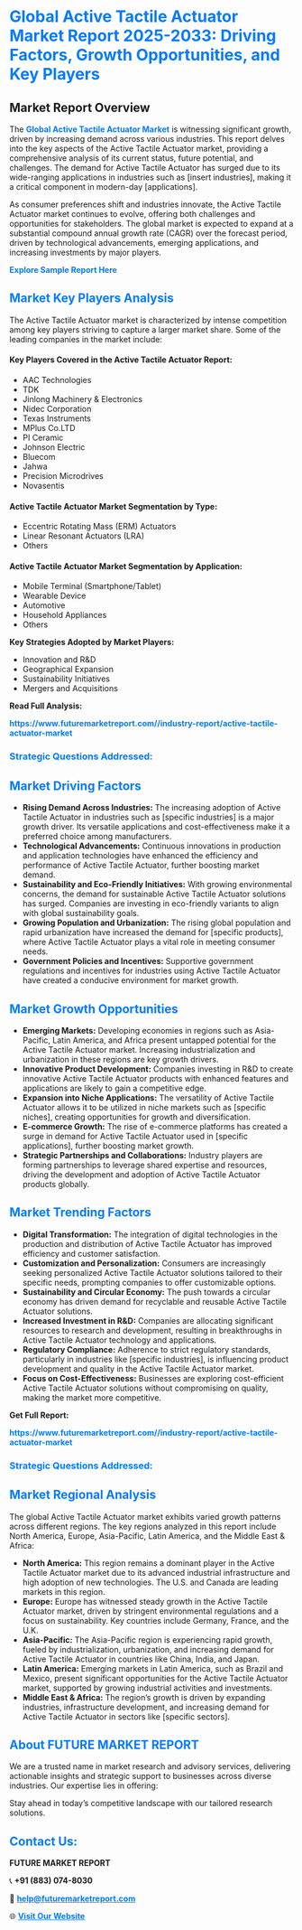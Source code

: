 <h1 style="color: #007BFF;">Global Active Tactile Actuator Market Report 2025-2033: Driving Factors, Growth Opportunities, and Key Players</h1>

<section id="overview">
<h2>Market Report Overview</h2>
<p>The <a href="https://www.futuremarketreport.com//industry-report/active-tactile-actuator-market" style="color: #007BFF; text-decoration: none;"><strong>Global Active Tactile Actuator Market</strong></a> is witnessing significant growth, driven by increasing demand across various industries. This report delves into the key aspects of the Active Tactile Actuator market, providing a comprehensive analysis of its current status, future potential, and challenges. The demand for Active Tactile Actuator has surged due to its wide-ranging applications in industries such as [insert industries], making it a critical component in modern-day [applications].</p>
<p>As consumer preferences shift and industries innovate, the Active Tactile Actuator market continues to evolve, offering both challenges and opportunities for stakeholders. The global market is expected to expand at a substantial compound annual growth rate (CAGR) over the forecast period, driven by technological advancements, emerging applications, and increasing investments by major players.</p>
</section>

<section id="overview">
<p><a href="https://www.futuremarketreport.com//request-sample/reportId=81595" style="color: #007BFF; text-decoration: none;"><strong>Explore Sample Report Here</strong></a></p>
</section>

<section id="key-players">
<h2 style="color: #007BFF;">Market Key Players Analysis</h2>
<p>The Active Tactile Actuator market is characterized by intense competition among key players striving to capture a larger market share. Some of the leading companies in the market include:</p>
<h4>Key Players Covered in the Active Tactile Actuator Report:</h4>
<ul><li>AAC Technologies</li><li>TDK</li><li>Jinlong Machinery &amp; Electronics</li><li>Nidec Corporation</li><li>Texas Instruments</li><li>MPlus Co.LTD</li><li>PI Ceramic</li><li>Johnson Electric</li><li>Bluecom</li><li>Jahwa</li><li>Precision Microdrives</li><li>Novasentis</li></ul>
<h4>Active Tactile Actuator Market Segmentation by Type:</h4>
<ul><li>Eccentric Rotating Mass (ERM) Actuators</li><li>Linear Resonant Actuators (LRA)</li><li>Others</li></ul>

<h4>Active Tactile Actuator Market Segmentation by Application:</h4>
<ul><li>Mobile Terminal (Smartphone/Tablet)</li><li>Wearable Device</li><li>Automotive</li><li>Household Appliances</li><li>Others</li></ul>
<p><strong>Key Strategies Adopted by Market Players:</strong></p>
<ul>
<li>Innovation and R&D</li>
<li>Geographical Expansion</li>
<li>Sustainability Initiatives</li>
<li>Mergers and Acquisitions</li>
</ul>
</section>

<section>
<p><strong>Read Full Analysis: </strong></p><a href="https://www.futuremarketreport.com//industry-report/active-tactile-actuator-market" style="color: #007BFF; text-decoration: none;"><strong>https://www.futuremarketreport.com//industry-report/active-tactile-actuator-market</strong></a>
<h3 style="color: #007BFF;">Strategic Questions Addressed:</h3>
</section>

<section id="driving-factors">
<h2 style="color: #007BFF;">Market Driving Factors</h2>
<ul>
<li><strong>Rising Demand Across Industries:</strong> The increasing adoption of Active Tactile Actuator in industries such as [specific industries] is a major growth driver. Its versatile applications and cost-effectiveness make it a preferred choice among manufacturers.</li>
<li><strong>Technological Advancements:</strong> Continuous innovations in production and application technologies have enhanced the efficiency and performance of Active Tactile Actuator, further boosting market demand.</li>
<li><strong>Sustainability and Eco-Friendly Initiatives:</strong> With growing environmental concerns, the demand for sustainable Active Tactile Actuator solutions has surged. Companies are investing in eco-friendly variants to align with global sustainability goals.</li>
<li><strong>Growing Population and Urbanization:</strong> The rising global population and rapid urbanization have increased the demand for [specific products], where Active Tactile Actuator plays a vital role in meeting consumer needs.</li>
<li><strong>Government Policies and Incentives:</strong> Supportive government regulations and incentives for industries using Active Tactile Actuator have created a conducive environment for market growth.</li>
</ul>
</section>

<section id="growth-opportunities">
<h2 style="color: #007BFF;">Market Growth Opportunities</h2>
<ul>
<li><strong>Emerging Markets:</strong> Developing economies in regions such as Asia-Pacific, Latin America, and Africa present untapped potential for the Active Tactile Actuator market. Increasing industrialization and urbanization in these regions are key growth drivers.</li>
<li><strong>Innovative Product Development:</strong> Companies investing in R&D to create innovative Active Tactile Actuator products with enhanced features and applications are likely to gain a competitive edge.</li>
<li><strong>Expansion into Niche Applications:</strong> The versatility of Active Tactile Actuator allows it to be utilized in niche markets such as [specific niches], creating opportunities for growth and diversification.</li>
<li><strong>E-commerce Growth:</strong> The rise of e-commerce platforms has created a surge in demand for Active Tactile Actuator used in [specific applications], further boosting market growth.</li>
<li><strong>Strategic Partnerships and Collaborations:</strong> Industry players are forming partnerships to leverage shared expertise and resources, driving the development and adoption of Active Tactile Actuator products globally.</li>
</ul>
</section>

<section id="trending-factors">
<h2 style="color: #007BFF;">Market Trending Factors</h2>
<ul>
<li><strong>Digital Transformation:</strong> The integration of digital technologies in the production and distribution of Active Tactile Actuator has improved efficiency and customer satisfaction.</li>
<li><strong>Customization and Personalization:</strong> Consumers are increasingly seeking personalized Active Tactile Actuator solutions tailored to their specific needs, prompting companies to offer customizable options.</li>
<li><strong>Sustainability and Circular Economy:</strong> The push towards a circular economy has driven demand for recyclable and reusable Active Tactile Actuator solutions.</li>
<li><strong>Increased Investment in R&D:</strong> Companies are allocating significant resources to research and development, resulting in breakthroughs in Active Tactile Actuator technology and applications.</li>
<li><strong>Regulatory Compliance:</strong> Adherence to strict regulatory standards, particularly in industries like [specific industries], is influencing product development and quality in the Active Tactile Actuator market.</li>
<li><strong>Focus on Cost-Effectiveness:</strong> Businesses are exploring cost-efficient Active Tactile Actuator solutions without compromising on quality, making the market more competitive.</li>
</ul>
</section>

<section>
<p><strong>Get Full Report: </strong></p><a href="https://www.futuremarketreport.com//industry-report/active-tactile-actuator-market" style="color: #007BFF; text-decoration: none;"><strong>https://www.futuremarketreport.com//industry-report/active-tactile-actuator-market</strong></a>
<h3 style="color: #007BFF;">Strategic Questions Addressed:</h3>
</section>


<section id="regional-analysis">
<h2 style="color: #007BFF;">Market Regional Analysis</h2>
<p>The global Active Tactile Actuator market exhibits varied growth patterns across different regions. The key regions analyzed in this report include North America, Europe, Asia-Pacific, Latin America, and the Middle East & Africa:</p>
<ul>
<li><strong>North America:</strong> This region remains a dominant player in the Active Tactile Actuator market due to its advanced industrial infrastructure and high adoption of new technologies. The U.S. and Canada are leading markets in this region.</li>
<li><strong>Europe:</strong> Europe has witnessed steady growth in the Active Tactile Actuator market, driven by stringent environmental regulations and a focus on sustainability. Key countries include Germany, France, and the U.K.</li>
<li><strong>Asia-Pacific:</strong> The Asia-Pacific region is experiencing rapid growth, fueled by industrialization, urbanization, and increasing demand for Active Tactile Actuator in countries like China, India, and Japan.</li>
<li><strong>Latin America:</strong> Emerging markets in Latin America, such as Brazil and Mexico, present significant opportunities for the Active Tactile Actuator market, supported by growing industrial activities and investments.</li>
<li><strong>Middle East & Africa:</strong> The region’s growth is driven by expanding industries, infrastructure development, and increasing demand for Active Tactile Actuator in sectors like [specific sectors].</li>
</ul>
</section>

<footer>
<h2 style="color: #007BFF;">About FUTURE MARKET REPORT</h2>
<p>We are a trusted name in market research and advisory services, delivering actionable insights and strategic support to businesses across diverse industries. Our expertise lies in offering:</p>

<p>Stay ahead in today’s competitive landscape with our tailored research solutions.</p>

<h2 style="color: #007BFF;">Contact Us:</h2>
<p><strong>FUTURE MARKET REPORT</strong></p>
<p>📞 <strong>+91 (883) 074-8030</strong></p>
<p>📧 <strong><a href="mailto:help@futuremarketreport.com" style="color: #007BFF;">help@futuremarketreport.com</a></strong></p>
<p>🌐 <strong><a href="https://www.futuremarketreport.com/" style="color: #007BFF;">Visit Our Website</a></strong></p>
</footer>